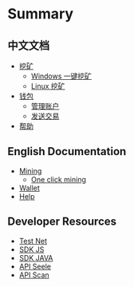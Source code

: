 # Summary

## 中文文档

* [挖矿]()
    * [Windows 一键挖矿]()
    * [Linux 挖矿]()
* [钱包]()
    * [管理账户]()
    * [发送交易]()
* [帮助](帮助.md)

## English Documentation

* [Mining]()
    * [One click mining]()
* [Wallet]()
* [Help](help.md)

## Developer Resources

* [Test Net]()
* [SDK JS]()
* [SDK JAVA]()
* [API Seele]()
* [API Scan]()